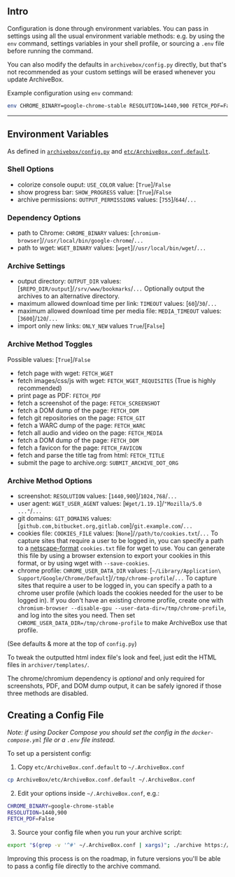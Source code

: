 ## Intro

Configuration is done through environment variables.  You can pass in settings using all the usual environment variable methods: e.g. by using the `env` command, settings variables in your shell profile, or sourcing a `.env` file before running the command.

You can also modify the defaults in `archivebox/config.py` directly, but that's not recommended as your custom settings will be erased whenever you update ArchiveBox.

Example configuration using `env` command:
```bash
env CHROME_BINARY=google-chrome-stable RESOLUTION=1440,900 FETCH_PDF=False ./archive ~/Downloads/bookmarks_export.html
```

---

## Environment Variables

As defined in [`archivebox/config.py`](https://github.com/pirate/ArchiveBox/blob/master/archivebox/config.py) and [`etc/ArchiveBox.conf.default`](https://github.com/pirate/ArchiveBox/blob/master/etc/ArchiveBox.conf.default).

### Shell Options
 - colorize console ouput: `USE_COLOR` value: [`True`]/`False`
 - show progress bar: `SHOW_PROGRESS` value: [`True`]/`False`
 - archive permissions: `OUTPUT_PERMISSIONS` values: [`755`]/`644`/`...`

### Dependency Options
 - path to Chrome: `CHROME_BINARY` values: [`chromium-browser`]/`/usr/local/bin/google-chrome`/`...`
 - path to wget: `WGET_BINARY` values: [`wget`]/`/usr/local/bin/wget`/`...`

### Archive Settings
 - output directory: `OUTPUT_DIR` values: [`$REPO_DIR/output`]/`/srv/www/bookmarks`/`...` Optionally output the archives to an alternative directory.
 - maximum allowed download time per link: `TIMEOUT` values: [`60`]/`30`/`...`
 - maximum allowed download time per media file: `MEDIA_TIMEOUT` values: [`3600`]/`120`/`...`
 - import only new links: `ONLY_NEW` values `True`/[`False`]

### Archive Method Toggles
Possible values: [`True`]/`False`

   - fetch page with wget: `FETCH_WGET`
   - fetch images/css/js with wget: `FETCH_WGET_REQUISITES` (True is highly recommended)
   - print page as PDF: `FETCH_PDF`
   - fetch a screenshot of the page: `FETCH_SCREENSHOT`
   - fetch a DOM dump of the page: `FETCH_DOM`
   - fetch git repositories on the page: `FETCH_GIT`
   - fetch a WARC dump of the page: `FETCH_WARC`
   - fetch all audio and video on the page: `FETCH_MEDIA`
   - fetch a DOM dump of the page: `FETCH_DOM`
   - fetch a favicon for the page: `FETCH_FAVICON`
   - fetch and parse the title tag from html: `FETCH_TITLE`
   - submit the page to archive.org: `SUBMIT_ARCHIVE_DOT_ORG` 

### Archive Method Options
 - screenshot: `RESOLUTION` values: [`1440,900`]/`1024,768`/`...`
 - user agent: `WGET_USER_AGENT` values: [`Wget/1.19.1`]/`"Mozilla/5.0 ..."`/`...`
 - git domains: `GIT_DOMAINS` values: [`github.com,bitbucket.org,gitlab.com`]/`git.example.com`/`...`
 - cookies file: `COOKIES_FILE` values: [`None`]/`/path/to/cookies.txt`/`...`
    To capture sites that require a user to be logged in, you can specify a path to a [netscape-format](http://www.cookiecentral.com/faq/#3.5) `cookies.txt` file for wget to use.  You can generate this file by using a browser extension to export your cookies in this format, or by using wget with `--save-cookies`.
 - chrome profile: `CHROME_USER_DATA_DIR` values: [`~/Library/Application\ Support/Google/Chrome/Default`]/`/tmp/chrome-profile`/`...`
    To capture sites that require a user to be logged in, you can specify a path to a chrome user profile (which loads the cookies needed for the user to be logged in).  If you don't have an existing chrome profile, create one with `chromium-browser --disable-gpu --user-data-dir=/tmp/chrome-profile`, and log into the sites you need.  Then set `CHROME_USER_DATA_DIR=/tmp/chrome-profile` to make ArchiveBox use that profile.

 (See defaults & more at the top of `config.py`)

To tweak the outputted html index file's look and feel, just edit the HTML files in `archiver/templates/`.

The chrome/chromium dependency is _optional_ and only required for screenshots, PDF, and DOM dump output, it can be safely ignored if those three methods are disabled.

## Creating a Config File

*Note: if using Docker Compose you should set the config in the `docker-compose.yml` file or a `.env` file instead.*

To set up a persistent config:

1. Copy `etc/ArchiveBox.conf.default` to `~/.ArchiveBox.conf`
```bash
cp ArchiveBox/etc/ArchiveBox.conf.default ~/.ArchiveBox.conf
```

2. Edit your options inside `~/.ArchiveBox.conf`, e.g.:
```bash
CHROME_BINARY=google-chrome-stable
RESOLUTION=1440,900
FETCH_PDF=False
```

3. Source your config file when you run your archive script:
```bash
export "$(grep -v '^#' ~/.ArchiveBox.conf | xargs)"; ./archive https://example.com/rss/feed.xml
```

Improving this process is on the roadmap, in future versions you'll be able to pass a config file directly to the archive command.